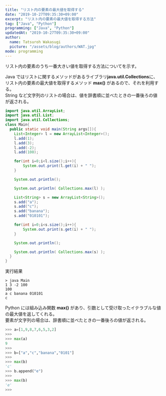 ```yaml
---
title: "リスト内の要素の最大値を取得する"
date: "2019-10-27T09:35:30+09:00"
excerpt: "リスト内の要素の最大値を取得する方法"
tag: ["Java", "Python"]
programming: ["Java", "Python"]
updatedAt: "2019-10-27T09:35:30+09:00"
author:
  name: Tatsuroh Wakasugi
  picture: "/assets/blog/authors/WAT.jpg"
mode: programming
---
```


リスト内の要素のうち一番大きい値を取得する方法についてを示す。

<div class="note_content_by_programming_language" id="note_content_Java">

Java ではリストに関するメソッドがあるライブラリ**java.util.Collections**に、リスト内の要素の最大値を取得するメソッド **max()** があるので、それを利用する。  
String など文字列のリストの場合は、値を辞書順に並べたときの一番後ろの値が返される。

```java
import java.util.ArrayList;
import java.util.List;
import java.util.Collections;
class Main{
  public static void main(String args[]){
    List<Integer> l = new ArrayList<Integer>();
    l.add(1);
    l.add(3);
    l.add(-2);
    l.add(100);

    for(int i=0;i<l.size();i++){
        System.out.print(l.get(i) + " ");
    }

    System.out.println();

    System.out.println( Collections.max(l) );

    List<String> s = new ArrayList<String>();
    s.add("a");
    s.add("c");
    s.add("banana");
    s.add("010101");

    for(int i=0;i<s.size();i++){
        System.out.print(s.get(i) + " ");
    }

    System.out.println();

    System.out.println( Collections.max(s) );
  }
}
```

実行結果

```
> java Main
1 3 -2 100
100
a c banana 010101
c
```

</div>
<div class="note_content_by_programming_language" id="note_content_Python">

Python には組み込み関数 **max()** があり、引数として受け取ったイテラブルな値の最大値を返してくれる。  
要素が文字列の場合は、辞書順に並べたときの一番後ろの値が返される。

```python
>>> a=[1,9,8,7,6,5,3,2]
>>>
>>> max(a)
9
>>>
>>> b=["a","c","banana","0101"]
>>>
>>> max(b)
'c'
>>> b.append("e")
>>>
>>> max(b)
'e'
>>>
```

</div>
